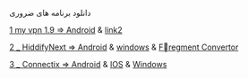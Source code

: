 دانلود برنامه های ضروری

[1 my vpn 1.9 => Android](https://uplnk.com/f/134a0565/my_vpn_1.9.0.apk) & [link2](https://fastfix.s3.ir-thr-at1.arvanstorage.ir/APP/MY%20VPN%201.9.0.apk?versionId=)

[2 _ HiddifyNext => Android](https://github.com/hiddify/hiddify-next/releases/latest/download/hiddify-android-universal.apk) & [windows](https://github.com/hiddify/hiddify-next/releases/latest/download/hiddify-windows-x64-setup.zip) & [Fّregment Convertor](https://ircfspace.github.io/fragment)

[3 _ Connectix => Android](https://apps.irancdn.org/android/Connectix-1.3.2.apk) & [IOS](http://testflight.apple.com/join/ATDvld9Y) & [Windows](https://apps.irancdn.org/windows/Connectix-1.3.2.zip) 


